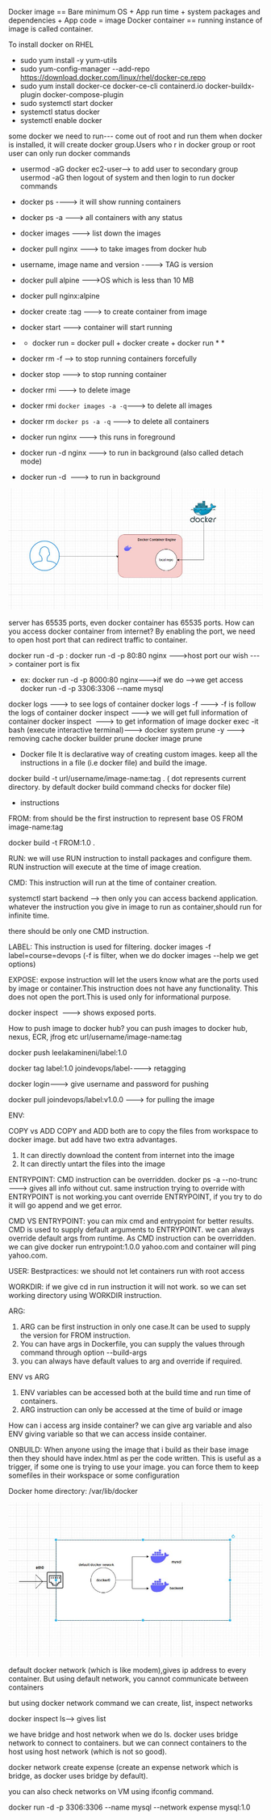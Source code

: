Docker image == Bare minimum OS + App run time + system packages and dependencies + App code = image
Docker container == running instance of image is called container.


To install docker on RHEL

* sudo yum install -y yum-utils
* sudo yum-config-manager --add-repo https://download.docker.com/linux/rhel/docker-ce.repo
* sudo yum install docker-ce docker-ce-cli containerd.io docker-buildx-plugin docker-compose-plugin
* sudo systemctl start docker
* systemctl status docker
* systemctl enable docker 

some docker we need to run--- come out of root and run them
when docker is installed, it will create docker group.Users who r in docker group or root user can only run docker commands 
* usermod  -aG docker ec2-user--> to add user to secondary group usermod -aG <group name> <username>
then logout of system and then login to run docker commands

* docker ps ----> it will show running containers
* docker ps -a ---> all containers with any status
* docker images ---> list down the images
* docker pull nginx ---> to take images from docker hub
* username, image name and version ----> TAG is version
* docker pull alpine --->OS which is less than 10 MB
* docker pull nginx:alpine
* docker create <image>:tag ---> to create container from image
* docker start <container id>---> container will start running
* * docker run  = docker pull + docker create + docker run  * *
* docker rm -f <container id> --> to stop running containers forcefully
* docker stop <container id> ---> to stop running container
* docker rmi <image id>---> to delete image
* docker rmi `docker images -a -q`---> to delete all images
* docker rm `docker ps -a -q` ---> to delete all containers
* docker run nginx ---> this runs in foreground
* docker run -d nginx ---> to run in background (also called detach mode)
* docker run -d <image id> ---> to run in background


![alt text](docker.JPG)

server has 65535 ports, even docker container has 65535 ports.
How can you access docker container from internet?
By enabling the port, we need to open host port that can redirect traffic to container.

docker run -d -p <host-port>:<container-port>
docker run -d -p 80:80 nginx --->host port our wish ---> container port is fix
* ex: docker run -d -p 8000:80 nginx--->if we do <aws instance ip address:8000> -->we get access 
docker run -d -p 3306:3306 --name mysql <image-name>

docker logs <container id> ---> to see logs of container 
docker logs -f <container id> ---> -f is follow the logs of container 
docker inspect <container id> ---> we will get full information of container 
docker inspect <image id> ---> to get information of image 
docker exec -it <container id> bash (execute interactive terminal)---> 
docker system prune -y  ---> removing cache
docker builder prune
docker image prune



* Docker file 
It is declarative way of creating custom images. keep all the instructions in a file (i.e docker file) and build the image.

docker build -t url/username/image-name:tag . ( dot represents current directory. by default docker build command checks for docker file)

* instructions

FROM:
from should be the first instruction to represent base OS
FROM image-name:tag

docker build -t FROM:1.0 .

RUN:
we will use RUN instruction to install packages and configure them. RUN instruction will execute at the time of image creation.

CMD:
This instruction will run at the time of container creation.

systemctl start backend --> then only you can access backend application.
whatever the instruction you give in image to run as container,should run for infinite time.

there should be only one CMD instruction.

LABEL:
This instruction is used for filtering. 
docker images -f label=course=devops (-f is filter, when we do docker images --help we get options)

EXPOSE:
expose instruction will let the users know what are the ports used by image or container.This instruction does not have any functionality. This does not open the port.This is used only for informational purpose.

docker inspect <image id>  ---> shows exposed ports.

How to push image to docker hub?
you can push images to docker hub, nexus, ECR, jfrog etc
url/username/image-name:tag

docker push leelakamineni/label:1.0

docker tag label:1.0 joindevops/label----> retagging

docker login---> give username and password for pushing

docker pull joindevops/label:v1.0.0 ---> for pulling the image

ENV:

COPY vs ADD
COPY and ADD both are to copy the files from workspace to docker image. but add have two extra advantages.
1. It can directly download the content from internet into the image
2. It can directly untart the files into the image 

ENTRYPOINT:
CMD instruction can be overridden.
docker ps -a --no-trunc ---> gives all info without cut.
same instruction trying to override with ENTRYPOINT is not working.you cant override ENTRYPOINT, if you try to do it will go append and we get error. 

CMD VS ENTRYPOINT:
you can mix cmd and entrypoint for better results. CMD is used to supply default arguments to ENTRYPOINT.
we can always override default args from runtime.
As CMD instruction can be overridden. we can give docker run entrypoint:1.0.0 yahoo.com and container will ping yahoo.com.

USER:
Bestpractices: we should not let containers run with root access

WORKDIR:
if we give cd in run instruction it will not work. so we can set working directory using WORKDIR instruction.

ARG:
1. ARG can be first instruction in only one case.It can be used to supply the version for FROM instruction.
2. You can have args in Dockerfile, you can supply the values through command through option --build-args
3. you can always have default values to arg and override if required.

ENV vs ARG
1. ENV variables can be accessed both at the build time and run time of containers.
2. ARG instruction can only be accessed at the time of build or image 

How can i access arg inside container?
we can give arg variable and also ENV giving variable so that we can access inside container.


ONBUILD:
When anyone using the image that i build as their base image then they should have index.html as per the code written.
This is  useful as a trigger, if some one is trying to use your image. you can force them to keep somefiles in their workspace or some configuration

Docker home directory: /var/lib/docker

![alt text](<docker network.JPG>)

default docker network (which is like modem),gives ip address to every container.
But using default network, you cannot communicate between containers

but using docker network command we can create, list, inspect networks

docker inspect ls--> gives list 

we have bridge and host network when we do ls. docker uses bridge network to connect to containers.
but we can connect containers to the host using host network (which is not so good).


docker network create expense (create an expense network which is bridge, as docker uses bridge by default).

you can also check networks on VM using ifconfig command.

docker run -d -p 3306:3306 --name mysql --network expense mysql:1.0













